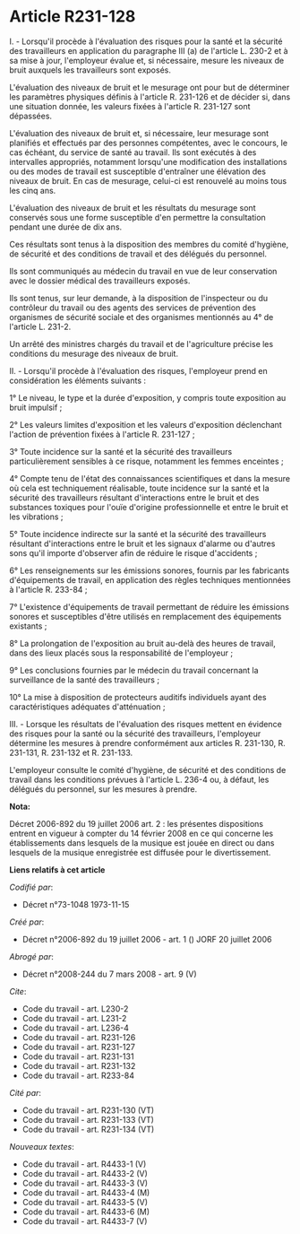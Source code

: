 # Article R231-128

I. - Lorsqu'il procède à l'évaluation des risques pour la santé et la sécurité des travailleurs en application du paragraphe
III (a) de l'article L. 230-2 et à sa mise à jour, l'employeur évalue et, si nécessaire, mesure les niveaux de bruit auxquels
les travailleurs sont exposés.

L'évaluation des niveaux de bruit et le mesurage ont pour but de déterminer les paramètres physiques définis à l'article R.
231-126 et de décider si, dans une situation donnée, les valeurs fixées à l'article R. 231-127 sont dépassées.

L'évaluation des niveaux de bruit et, si nécessaire, leur mesurage sont planifiés et effectués par des personnes compétentes,
avec le concours, le cas échéant, du service de santé au travail. Ils sont exécutés à des intervalles appropriés, notamment
lorsqu'une modification des installations ou des modes de travail est susceptible d'entraîner une élévation des niveaux de
bruit. En cas de mesurage, celui-ci est renouvelé au moins tous les cinq ans.

L'évaluation des niveaux de bruit et les résultats du mesurage sont conservés sous une forme susceptible d'en permettre la
consultation pendant une durée de dix ans.

Ces résultats sont tenus à la disposition des membres du comité d'hygiène, de sécurité et des conditions de travail et des
délégués du personnel.

Ils sont communiqués au médecin du travail en vue de leur conservation avec le dossier médical des travailleurs exposés.

Ils sont tenus, sur leur demande, à la disposition de l'inspecteur ou du contrôleur du travail ou des agents des services de
prévention des organismes de sécurité sociale et des organismes mentionnés au 4° de l'article L. 231-2.

Un arrêté des ministres chargés du travail et de l'agriculture précise les conditions du mesurage des niveaux de bruit.

II. - Lorsqu'il procède à l'évaluation des risques, l'employeur prend en considération les éléments suivants :

1° Le niveau, le type et la durée d'exposition, y compris toute exposition au bruit impulsif ;

2° Les valeurs limites d'exposition et les valeurs d'exposition déclenchant l'action de prévention fixées à l'article R.
231-127 ;

3° Toute incidence sur la santé et la sécurité des travailleurs particulièrement sensibles à ce risque, notamment les femmes
enceintes ;

4° Compte tenu de l'état des connaissances scientifiques et dans la mesure où cela est techniquement réalisable, toute
incidence sur la santé et la sécurité des travailleurs résultant d'interactions entre le bruit et des substances toxiques
pour l'ouïe d'origine professionnelle et entre le bruit et les vibrations ;

5° Toute incidence indirecte sur la santé et la sécurité des travailleurs résultant d'interactions entre le bruit et les
signaux d'alarme ou d'autres sons qu'il importe d'observer afin de réduire le risque d'accidents ;

6° Les renseignements sur les émissions sonores, fournis par les fabricants d'équipements de travail, en application des
règles techniques mentionnées à l'article R. 233-84 ;

7° L'existence d'équipements de travail permettant de réduire les émissions sonores et susceptibles d'être utilisés en
remplacement des équipements existants ;

8° La prolongation de l'exposition au bruit au-delà des heures de travail, dans des lieux placés sous la responsabilité de
l'employeur ;

9° Les conclusions fournies par le médecin du travail concernant la surveillance de la santé des travailleurs ;

10° La mise à disposition de protecteurs auditifs individuels ayant des caractéristiques adéquates d'atténuation ;

III. - Lorsque les résultats de l'évaluation des risques mettent en évidence des risques pour la santé ou la sécurité des
travailleurs, l'employeur détermine les mesures à prendre conformément aux articles R. 231-130, R. 231-131, R. 231-132 et R.
231-133.

L'employeur consulte le comité d'hygiène, de sécurité et des conditions de travail dans les conditions prévues à l'article L.
236-4 ou, à défaut, les délégués du personnel, sur les mesures à prendre.

**Nota:**

Décret 2006-892 du 19 juillet 2006 art. 2 : les présentes dispositions entrent en vigueur à compter du 14 février 2008 en ce
qui concerne les établissements dans lesquels de la musique est jouée en direct ou dans lesquels de la musique enregistrée
est diffusée pour le divertissement.

**Liens relatifs à cet article**

_Codifié par_:

  - Décret n°73-1048 1973-11-15

_Créé par_:

  - Décret n°2006-892 du 19 juillet 2006 - art. 1 () JORF 20 juillet 2006

_Abrogé par_:

  - Décret n°2008-244 du 7 mars 2008 - art. 9 (V)

_Cite_:

  - Code du travail - art. L230-2
  - Code du travail - art. L231-2
  - Code du travail - art. L236-4
  - Code du travail - art. R231-126
  - Code du travail - art. R231-127
  - Code du travail - art. R231-131
  - Code du travail - art. R231-132
  - Code du travail - art. R233-84

_Cité par_:

  - Code du travail - art. R231-130 (VT)
  - Code du travail - art. R231-133 (VT)
  - Code du travail - art. R231-134 (VT)

_Nouveaux textes_:

  - Code du travail - art. R4433-1 (V)
  - Code du travail - art. R4433-2 (V)
  - Code du travail - art. R4433-3 (V)
  - Code du travail - art. R4433-4 (M)
  - Code du travail - art. R4433-5 (V)
  - Code du travail - art. R4433-6 (M)
  - Code du travail - art. R4433-7 (V)
